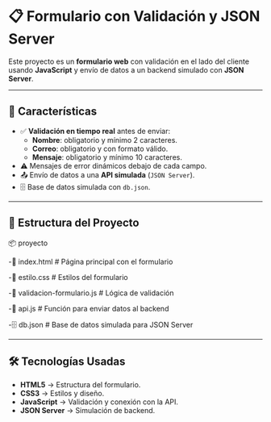 # 📋 Formulario con Validación y JSON Server

Este proyecto es un **formulario web** con validación en el lado del cliente usando **JavaScript** y envío de datos a un backend simulado con **JSON Server**.

---

## 🚀 Características

- ✅ **Validación en tiempo real** antes de enviar:
  - **Nombre**: obligatorio y mínimo 2 caracteres.
  - **Correo**: obligatorio y con formato válido.
  - **Mensaje**: obligatorio y mínimo 10 caracteres.
- ⚠️ Mensajes de error dinámicos debajo de cada campo.
- 📤 Envío de datos a una **API simulada** (`JSON Server`).
- 🗄 Base de datos simulada con `db.json`.

---

## 📂 Estructura del Proyecto

📦 proyecto

 -📄 index.html # Página principal con el formulario

-🎨 estilo.css # Estilos del formulario

-📜 validacion-formulario.js # Lógica de validación

-📜 api.js # Función para enviar datos al backend

-🗄 db.json # Base de datos simulada para JSON Server



---

## 🛠 Tecnologías Usadas

- **HTML5** → Estructura del formulario.
- **CSS3** → Estilos y diseño.
- **JavaScript** → Validación y conexión con la API.
- **JSON Server** → Simulación de backend.


